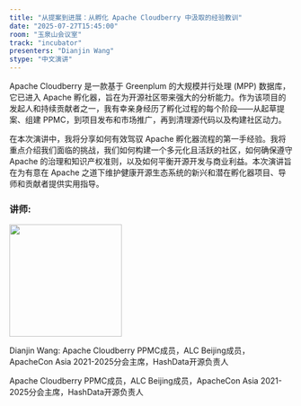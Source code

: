 ```yaml
---
title: "从提案到进展：从孵化 Apache Cloudberry 中汲取的经验教训"
date: "2025-07-27T15:45:00"
room: "玉泉山会议室"
track: "incubator"
presenters: "Dianjin Wang"
stype: "中文演讲"
---
```


Apache Cloudberry 是一款基于 Greenplum 的大规模并行处理 (MPP) 数据库，它已进入 Apache 孵化器，旨在为开源社区带来强大的分析能力。作为该项目的发起人和持续贡献者之一，我有幸亲身经历了孵化过程的每个阶段——从起草提案、组建 PPMC，到项目发布和市场推广，再到清理源代码以及构建社区动力。

在本次演讲中，我将分享如何有效驾驭 Apache 孵化器流程的第一手经验。我将重点介绍我们面临的挑战，我们如何构建一个多元化且活跃的社区，如何确保遵守 Apache 的治理和知识产权准则，以及如何平衡开源开发与商业利益。本次演讲旨在为有意在 Apache 之道下维护健康开源生态系统的新兴和潜在孵化器项目、导师和贡献者提供实用指导。

### 讲师:

<img src="https://sessionize.com/image/ba51-400o400o1-JXYRfvPWpWpQEji2NhNp6J.jpg" width="200" /><br/>

Dianjin Wang: Apache Cloudberry PPMC成员，ALC Beijing成员，ApacheCon Asia 2021-2025分会主席，HashData开源负责人

Apache Cloudberry PPMC成员，ALC Beijing成员，ApacheCon Asia 2021-2025分会主席，HashData开源负责人